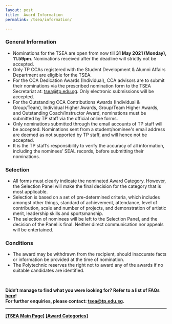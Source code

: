 ```yaml
---
layout: post
title:  Award Information
permalink: /tsea/information/

---
```

### General Information
<p>
<ul>
  <li>Nominations for the TSEA are open from now till <b>31 May 2021 (Monday), 11.59pm</b>. Nominations received after the deadline will strictly not be accepted.</li>
  <li>Only TP CCAs registered with the Student Development & Alumni Affairs Department are eligible for the TSEA.</li>
  <li>For the CCA Dedication Awards (Individual), CCA advisors are to submit their nominations via the prescribed nomination form to the TSEA Secretariat at: <a href="mailto:tsea@tp.edu.sg">tsea@tp.edu.sg</a>. Only electronic submissions will be accepted.</li>
  <li>For the Outstanding CCA Contributions Awards (Individual & Group/Team), Individual Higher Awards, Group/Team Higher Awards, and Outstanding Coach/Instructor Award, nominations must be submitted by TP staff via the official online forms.</li> 
  <li>Only nominations submitted through the email accounts of TP staff will be accepted. Nominations sent from a student/nominee's email address are deemed as not supported by TP staff, and will hence not be accepted.</li>
  <li>It is the TP staff’s responsibility to verify the accuracy of all information, including the nominees’ SEAL records, before submitting their nominations.</li>
</ul>
</p>

### Selection
   <ul>
    <li>All forms must clearly indicate the nominated Award Category. However, the Selection Panel will make the final decision for the category that is most applicable.
</li>
    <li>Selection is based on a set of pre-determined criteria, which includes amongst other things, standard of achievement, attendance, level of contribution, scale and number of projects, and demonstration of artistic merit, leadership skills and sportsmanship.
</li>
    <li>The selection of nominees will be left to the Selection Panel, and the decision of the Panel is final. Neither direct communication nor appeals will be entertained.</li>
  </ul>
  
### Conditions
   <ul>
    <li>The award may be withdrawn from the recipient, should inaccurate facts or information be provided at the time of nomination.</li>
    <li>The Polytechnic reserves the right not to award any of the awards if no suitable candidates are identified.</li>
   </ul>
<br>

<b>Didn’t manage to find what you were looking for? Refer to a list of FAQs [here](https://github.com/isomerpages/tp-vc/raw/staging/images/attachment/TSEA2021-FAQs.pdf)!<b><br>
For further enquiries, please contact: <a href="mailto:tsea@tp.edu.sg">tsea@tp.edu.sg</a>.

---
[[TSEA Main Page]](/be-involved/tsea2021/)  [[Award Categories]](/tsea/categories/)
